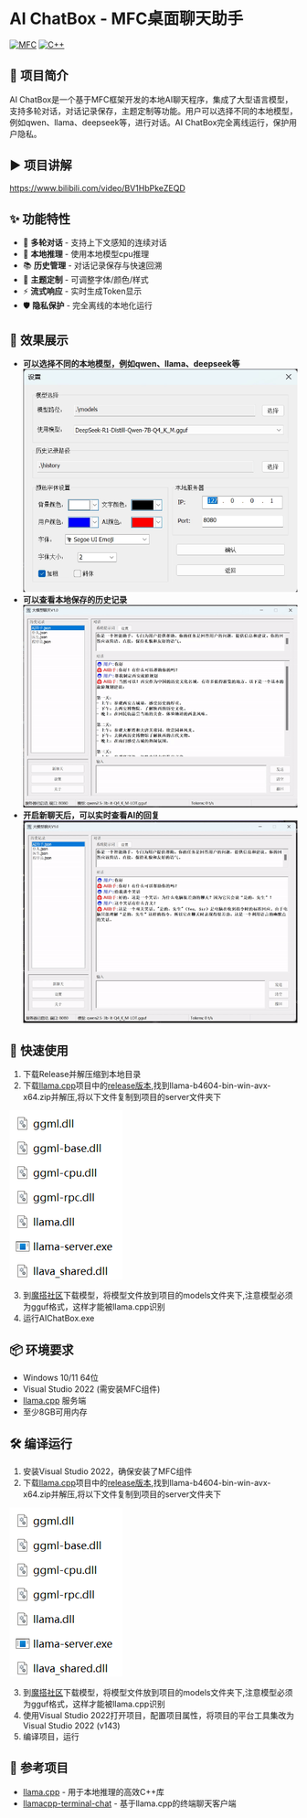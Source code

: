 # AI ChatBox - MFC桌面聊天助手

[![MFC](https://img.shields.io/badge/Framework-MFC-008080.svg)]()
[![C++](https://img.shields.io/badge/Language-C%2B%2B-00599C.svg)]()

## 📝 项目简介

AI ChatBox是一个基于MFC框架开发的本地AI聊天程序，集成了大型语言模型，支持多轮对话，对话记录保存，主题定制等功能。用户可以选择不同的本地模型，例如qwen、llama、deepseek等，进行对话。AI ChatBox完全离线运行，保护用户隐私。


## ▶  项目讲解

https://www.bilibili.com/video/BV1HbPkeZEQD

## ✨ 功能特性

- 💬 **多轮对话** - 支持上下文感知的连续对话
- 🧠 **本地推理** - 使用本地模型cpu推理
- 📚 **历史管理** - 对话记录保存与快速回溯
- 🎨 **主题定制** - 可调整字体/颜色/样式
- ⚡ **流式响应** - 实时生成Token显示
- 🛡️ **隐私保护** - 完全离线的本地化运行

## 🌟 效果展示

-  **可以选择不同的本地模型，例如qwen、llama、deepseek等**
![界面截图](image/设置.gif)
-  **可以查看本地保存的历史记录**
![界面截图](image/历史记录.gif)
-  **开启新聊天后，可以实时查看AI的回复**
![界面截图](image/新聊天.gif)

## 🚀 快速使用

1. 下载Release并解压缩到本地目录
2. 下载[llama.cpp](https://github.com/ggerganov/llama.cpp)项目中的[release版本](https://github.com/ggerganov/llama.cpp/releases/tag/b4604),找到llama-b4604-bin-win-avx-x64.zip并解压,将以下文件复制到项目的server文件夹下

![界面截图](image/server目录.png)

3. 到[魔搭社区](https://modelscope.cn/models)下载模型，将模型文件放到项目的models文件夹下,注意模型必须为gguf格式，这样才能被llama.cpp识别
4. 运行AIChatBox.exe


## 📦 环境要求

- Windows 10/11 64位
- Visual Studio 2022 (需安装MFC组件)
- [llama.cpp](https://github.com/ggerganov/llama.cpp) 服务端
- 至少8GB可用内存

## 🛠 编译运行

1. 安装Visual Studio 2022，确保安装了MFC组件
2. 下载[llama.cpp](https://github.com/ggerganov/llama.cpp)项目中的[release版本](https://github.com/ggerganov/llama.cpp/releases/tag/b4604),找到llama-b4604-bin-win-avx-x64.zip并解压,将以下文件复制到项目的server文件夹下

![界面截图](image/server目录.png)

3. 到[魔搭社区](https://modelscope.cn/models)下载模型，将模型文件放到项目的models文件夹下,注意模型必须为gguf格式，这样才能被llama.cpp识别
4. 使用Visual Studio 2022打开项目，配置项目属性，将项目的平台工具集改为Visual Studio 2022 (v143)
5. 编译项目，运行

## 🔗 参考项目

- [llama.cpp](https://github.com/ggerganov/llama.cpp) - 用于本地推理的高效C++库
- [llamacpp-terminal-chat](https://github.com/hwpoison/llamacpp-terminal-chat) - 基于llama.cpp的终端聊天客户端
